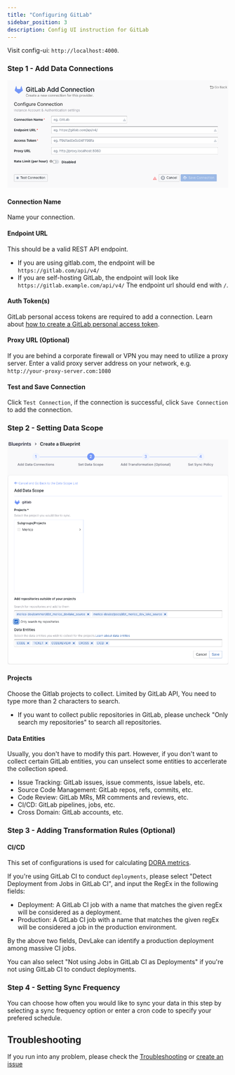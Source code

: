 ```yaml
---
title: "Configuring GitLab"
sidebar_position: 3
description: Config UI instruction for GitLab
---
```


Visit config-ui: `http://localhost:4000`.

### Step 1 - Add Data Connections

![gitlab-add-data-connections](/img/ConfigUI/gitlab-add-data-connections.png)

#### Connection Name

Name your connection.

#### Endpoint URL

This should be a valid REST API endpoint.

- If you are using gitlab.com, the endpoint will be `https://gitlab.com/api/v4/`
- If you are self-hosting GitLab, the endpoint will look like `https://gitlab.example.com/api/v4/`
  The endpoint url should end with `/`.

#### Auth Token(s)

GitLab personal access tokens are required to add a connection. Learn about [how to create a GitLab personal access token](https://docs.gitlab.com/ee/user/profile/personal_access_tokens.html).

#### Proxy URL (Optional)

If you are behind a corporate firewall or VPN you may need to utilize a proxy server. Enter a valid proxy server address on your network, e.g. `http://your-proxy-server.com:1080`

#### Test and Save Connection

Click `Test Connection`, if the connection is successful, click `Save Connection` to add the connection.

### Step 2 - Setting Data Scope

![gitlab-set-data-scope](/img/ConfigUI/gitlab-set-data-scope.png)

#### Projects

Choose the Gitlab projects to collect. Limited by GitLab API, You need to type more than 2 characters to search.

- If you want to collect public repositories in GitLab, please uncheck "Only search my repositories" to search all repositories.

#### Data Entities

Usually, you don't have to modify this part. However, if you don't want to collect certain GitLab entities, you can unselect some entities to accerlerate the collection speed.

- Issue Tracking: GitLab issues, issue comments, issue labels, etc.
- Source Code Management: GitLab repos, refs, commits, etc.
- Code Review: GitLab MRs, MR comments and reviews, etc.
- CI/CD: GitLab pipelines, jobs, etc.
- Cross Domain: GitLab accounts, etc.

### Step 3 - Adding Transformation Rules (Optional)

#### CI/CD

This set of configurations is used for calculating [DORA metrics](../DORA.md).

If you're using GitLab CI to conduct `deployments`, please select "Detect Deployment from Jobs in GitLab CI", and input the RegEx in the following fields:

- Deployment: A GitLab CI job with a name that matches the given regEx will be considered as a deployment.
- Production: A GitLab CI job with a name that matches the given regEx will be considered a job in the production environment.

By the above two fields, DevLake can identify a production deployment among massive CI jobs.

You can also select "Not using Jobs in GitLab CI as Deployments" if you're not using GitLab CI to conduct deployments.

### Step 4 - Setting Sync Frequency

You can choose how often you would like to sync your data in this step by selecting a sync frequency option or enter a cron code to specify your prefered schedule.

## Troubleshooting

If you run into any problem, please check the [Troubleshooting](/Troubleshooting/Configuration.md) or [create an issue](https://github.com/apache/incubator-devlake/issues)
